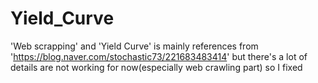 # Yield_Curve

'Web scrapping' and 'Yield Curve' is mainly references from 'https://blog.naver.com/stochastic73/221683483414' but there's a lot of details are not working for now(especially web crawling part) so I fixed
